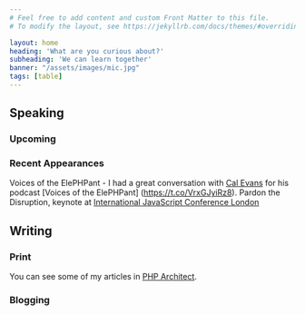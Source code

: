 ```yaml
---
# Feel free to add content and custom Front Matter to this file.
# To modify the layout, see https://jekyllrb.com/docs/themes/#overriding-theme-defaults

layout: home
heading: 'What are you curious about?'
subheading: 'We can learn together'
banner: "/assets/images/mic.jpg"
tags: [table]
---
```


## Speaking

### Upcoming

### Recent Appearances
Voices of the ElePHPant  - I had a great conversation with [Cal Evans](https://twitter.com/CalEvans) for his podcast 
[Voices of the ElePHPant] (https://t.co/VrxGJyiRz8).
Pardon the Disruption, keynote at [International JavaScript Conference London](https://javascript-conference.com/london/program-london/)

## Writing
### Print
You can see some of my articles in [PHP Architect](https://www.phparch.com/community/derek-binkley/).
### Blogging

